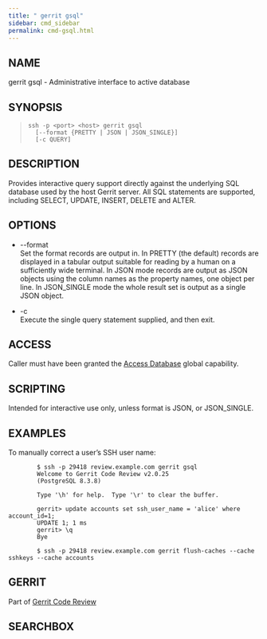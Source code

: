 ```yaml
---
title: " gerrit gsql"
sidebar: cmd_sidebar
permalink: cmd-gsql.html
---
```

## NAME

gerrit gsql - Administrative interface to active database

## SYNOPSIS

> 
> 
>     ssh -p <port> <host> gerrit gsql
>       [--format {PRETTY | JSON | JSON_SINGLE}]
>       [-c QUERY]

## DESCRIPTION

Provides interactive query support directly against the underlying SQL
database used by the host Gerrit server. All SQL statements are
supported, including SELECT, UPDATE, INSERT, DELETE and ALTER.

## OPTIONS

  - \--format  
    Set the format records are output in. In PRETTY (the default)
    records are displayed in a tabular output suitable for reading by a
    human on a sufficiently wide terminal. In JSON mode records are
    output as JSON objects using the column names as the property names,
    one object per line. In JSON\_SINGLE mode the whole result set is
    output as a single JSON object.

  - \-c  
    Execute the single query statement supplied, and then exit.

## ACCESS

Caller must have been granted the [Access
Database](access-control.html#capability_accessDatabase) global
capability.

## SCRIPTING

Intended for interactive use only, unless format is JSON, or
JSON\_SINGLE.

## EXAMPLES

To manually correct a user’s SSH user name:

``` 
        $ ssh -p 29418 review.example.com gerrit gsql
        Welcome to Gerrit Code Review v2.0.25
        (PostgreSQL 8.3.8)

        Type '\h' for help.  Type '\r' to clear the buffer.

        gerrit> update accounts set ssh_user_name = 'alice' where account_id=1;
        UPDATE 1; 1 ms
        gerrit> \q
        Bye

        $ ssh -p 29418 review.example.com gerrit flush-caches --cache sshkeys --cache accounts
```

## GERRIT

Part of [Gerrit Code Review](index.html)

## SEARCHBOX

